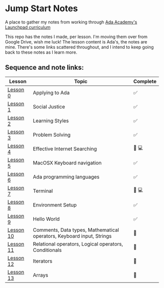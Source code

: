 # Jump Start Notes
A place to gather my notes from working through [Ada Academy's Launchpad curriculum](https://github.com/Ada-Developers-Academy/jump-start)

This repo has the notes I made, per lesson. I'm moving them over from Google Drive, wish me luck! The lesson content is Ada's, the notes are mine. There's some links scattered throughout, and I intend to keep going back to these notes as I learn more. 


## Sequence and note links:
| Lesson                | Topic           | Complete
|--------------------|---------------------| --------------------
| [Lesson 0](lessons/00-social-justice) | Applying to Ada | :white_check_mark:
| [Lesson 1](lessons/01-learning-style/)  | Social Justice | :white_check_mark:
| [Lesson 2](lessons/02-problem-solving/)  | Learning Styles | :white_check_mark:
| [Lesson 3](lessons/03-workflow/)  | Problem Solving | :white_check_mark:
| [Lesson 4](lessons/04-effective-searching/)  | Effective Internet Searching | :large_orange_diamond: :computer: 
| [Lesson 5](lessons/05-terminal/)  | MacOSX Keyboard navigation | :white_check_mark:
| [Lesson 6](lessons/06-big-picture/)  | Ada programming languages | :white_check_mark:
| [Lesson 7](lessons/07-environment-setup/)  | Terminal | :large_orange_diamond: :computer:
| [Lesson 8](lessons/08-hello-world/)  | Environment Setup | :white_check_mark:
| [Lesson 9](lessons/09-programming-grammar/)  | Hello World | :white_check_mark:
| [Lesson 10](lessons/10-programming-expressions/)  | Comments, Data types, Mathematical operators, Keyboard input, Strings | :large_orange_diamond:
| [Lesson 11](lessons/11-iterators/)  | Relational operators, Logical operators, Conditionals | :large_orange_diamond:
| [Lesson 12](lessons/12-basic-data-structs/)  | Iterators | :large_orange_diamond:
| [Lesson 13](lessons/12-basic-data-structs/)  | Arrays | :large_orange_diamond:


 
